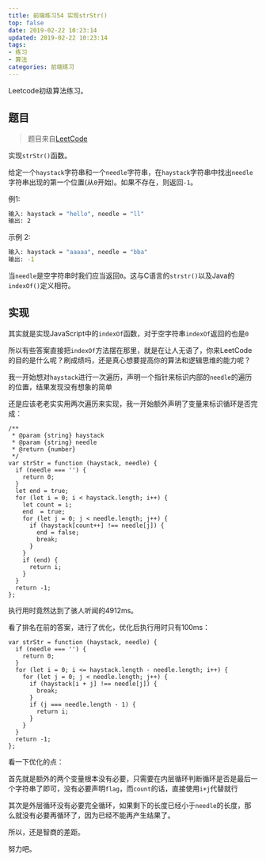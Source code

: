 ```yaml
---
title: 前端练习54 实现strStr()
top: false
date: 2019-02-22 10:23:14
updated: 2019-02-22 10:23:14
tags:
- 练习
- 算法
categories: 前端练习
---
```


Leetcode初级算法练习。

<!-- more -->

## 题目

> 题目来自[LeetCode](https://leetcode-cn.com/problems/implement-strstr/)

实现`strStr()`函数。

给定一个`haystack`字符串和一个`needle`字符串，在`haystack`字符串中找出`needle`字符串出现的第一个位置(从`0`开始)。如果不存在，则返回`-1`。

例1:

```BASH
输入: haystack = "hello", needle = "ll"
输出: 2
```

示例 2:

```BASH
输入: haystack = "aaaaa", needle = "bba"
输出: -1
```
当`needle`是空字符串时我们应当返回`0`。这与C语言的`strstr()`以及Java的`indexOf()`定义相符。

## 实现

其实就是实现JavaScript中的`indexOf`函数，对于空字符串`indexOf`返回的也是`0`

所以有些答案直接把`indexOf`方法摆在那里，就是在让人无语了，你来LeetCode的目的是什么呢？刷成绩吗，还是真心想要提高你的算法和逻辑思维的能力呢？

我一开始想对`haystack`进行一次遍历，声明一个指针来标识内部的`needle`的遍历的位置，结果发现没有想象的简单

还是应该老老实实用两次遍历来实现，我一开始额外声明了变量来标识循环是否完成：

```JS
/**
 * @param {string} haystack
 * @param {string} needle
 * @return {number}
 */
var strStr = function (haystack, needle) {
  if (needle === '') {
    return 0;
  }
  let end = true;
  for (let i = 0; i < haystack.length; i++) {
    let count = i;
    end  = true;
    for (let j = 0; j < needle.length; j++) {
      if (haystack[count++] !== needle[j]) {
        end = false;
        break;
      }
    }
    if (end) {
      return i;
    }
  }
  return -1;
};
```
执行用时竟然达到了骇人听闻的4912ms。

看了排名在前的答案，进行了优化，优化后执行用时只有100ms：

```JS
var strStr = function (haystack, needle) {
  if (needle === '') {
    return 0;
  }
  for (let i = 0; i <= haystack.length - needle.length; i++) {
    for (let j = 0; j < needle.length; j++) {
      if (haystack[i + j] !== needle[j]) {
        break;
      }
      if (j === needle.length - 1) {
        return i;
      }
    }
  }
  return -1;
};
```
看一下优化的点：

首先就是额外的两个变量根本没有必要，只需要在内层循环判断循环是否是最后一个字符串了即可，没有必要声明`flag`，而`count`的话，直接使用`i+j`代替就行

其次是外层循环没有必要完全循环，如果剩下的长度已经小于`needle`的长度，那么就没有必要再循环了，因为已经不能再产生结果了。

所以，还是智商的差距。

努力吧。
